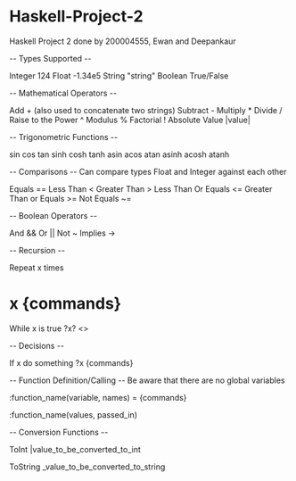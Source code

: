 # Haskell-Project-2
 Haskell Project 2 done by 200004555, Ewan and Deepankaur

 -- Types Supported --

Integer 124
Float -1.34e5
String "string"
Boolean True/False


-- Mathematical Operators --

Add + (also used to concatenate two strings)
Subtract -
Multiply *
Divide /
Raise to the Power ^
Modulus %
Factorial !
Absolute Value |value|


-- Trigonometric Functions --

sin
cos
tan
sinh
cosh
tanh
asin
acos
atan
asinh
acosh
atanh


-- Comparisons --
Can compare types Float and Integer against each other

Equals ==
Less Than <
Greater Than >
Less Than Or Equals <=
Greater Than or Equals >=
Not Equals ~=


-- Boolean Operators --

And &&
Or ||
Not ~
Implies ->


-- Recursion --

Repeat x times
# x {commands}

While x is true
?x? <<commands>>


-- Decisions --

If x do something
?x {commands}


-- Function Definition/Calling --
Be aware that there are no global variables

:function_name(variable, names) = {commands}

:function_name(values, passed_in)


-- Conversion Functions --

ToInt
|value_to_be_converted_to_int

ToString
_value_to_be_converted_to_string

